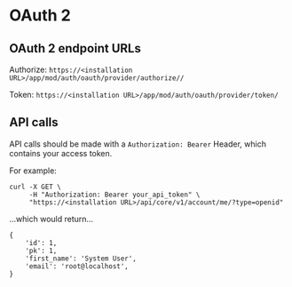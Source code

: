 # OAuth 2

## OAuth 2 endpoint URLs

Authorize: `https://<installation URL>/app/mod/auth/oauth/provider/authorize//`

Token: `https://<installation URL>/app/mod/auth/oauth/provider/token/`

## API calls

API calls should be made with a `Authorization: Bearer` Header, which contains your access token.

For example:

```
curl -X GET \
     -H "Authorization: Bearer your_api_token" \
     "https://<installation URL>/api/core/v1/account/me/?type=openid"
```

...which would return...

```
{
    'id': 1,
    'pk': 1,
    'first_name': 'System User',
    'email': 'root@localhost',
}
```

